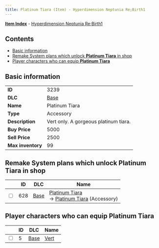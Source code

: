 ```yaml
---
title: Platinum Tiara (Item) - Hyperdimension Neptunia Re;Birth1
---
```


[**Item Index**](/neptunia/rb1/item/index.html) - [Hyperdimension Neptunia Re;Birth1](/neptunia/rb1)

## Contents

- [Basic information](#basic-information)
- [Remake System plans which unlock **Platinum Tiara** in shop](#remake-system-plans-which-unlock-platinum-tiara-in-shop)
- [Player characters who can equip **Platinum Tiara**](#player-characters-who-can-equip-platinum-tiara)

## Basic information

|   |   |
| -- | -- |
| **ID** | 3239 |
| **DLC** | [Base](/neptunia/rb1/dlc/1-base.html) |
| **Name** | Platinum Tiara |
| **Type** | Accessory |
| **Description** | Vert only. A gorgeous platinum tiara. |
| **Buy Price** | 5000 |
| **Sell Price** | 2500 |
| **Max inventory** | 99 |


## Remake System plans which unlock **Platinum Tiara** in shop

|    | ID | DLC | Name |
| -- | -- | --- | ---- |
| <input type="checkbox" id="rb1-remake-1-628" class="trackbox" /> | 628 | [Base](/neptunia/rb1/dlc/1-base.html) | [Platinum Tiara](/neptunia/rb1/remake/1-628-platinum-tiara.html)<br /> → [Platinum Tiara](/neptunia/rb1/item/1-3239-platinum-tiara.html) (Accessory) |


## Player characters who can equip **Platinum Tiara**

|    | ID | DLC | Name |
| -- | -- | --- | ---- |
| <input type="checkbox" id="rb1-player-1-5" class="trackbox" /> | 5 | [Base](/neptunia/rb1/dlc/1-base.html) | [Vert](/neptunia/rb1/player/1-5-vert.html) |
